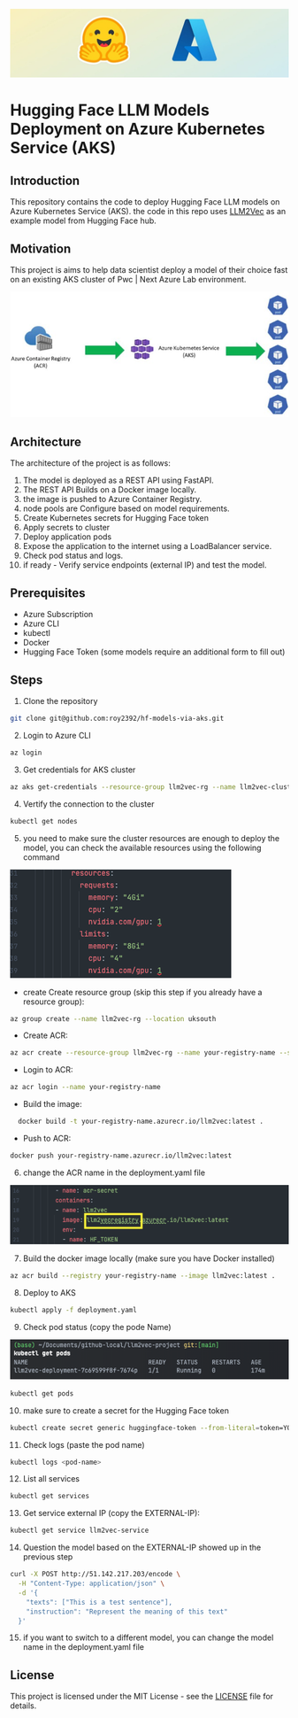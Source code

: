 ![readme cover](media/cover.jpg)

# Hugging Face LLM Models Deployment on Azure Kubernetes Service (AKS)

## Introduction
This repository contains the code to deploy Hugging Face LLM models on Azure Kubernetes Service (AKS).
the code in this repo uses [LLM2Vec](https://huggingface.co/McGill-NLP/LLM2Vec-Meta-Llama-3-8B-Instruct-mntp) as an example model from Hugging Face hub.

## Motivation
This project is aims to help data scientist deploy a model of their choice fast on an existing AKS cluster of Pwc | Next Azure Lab environment.

![diagram](media/diagram-aks.jpg)

## Architecture
The architecture of the project is as follows:
1. The model is deployed as a REST API using FastAPI.
2. The REST API  Builds on a  Docker image locally.
3. the image is pushed to Azure Container Registry.
4.  node pools are Configure based on model requirements.
5. Create Kubernetes secrets for Hugging Face token
6. Apply secrets to cluster
7. Deploy application pods
8. Expose the application to the internet using a LoadBalancer service.
9. Check pod status and logs.
10. if ready - Verify service endpoints (external IP) and test the model.

## Prerequisites
- Azure Subscription
- Azure CLI
- kubectl
- Docker
- Hugging Face Token (some models require an additional form to fill out)

## Steps

1. Clone the repository
```bash
git clone git@github.com:roy2392/hf-models-via-aks.git
```
2. Login to Azure CLI
```bash
az login
```
3. Get credentials for AKS cluster
```bash
az aks get-credentials --resource-group llm2vec-rg --name llm2vec-cluster
```

4. Vertify the connection to the cluster
```bash
kubectl get nodes
```

5. you need to make sure the cluster resources are enough to deploy the model, you can check the available resources using the following command

![deployment resource screenshot](media/resource-screenshot.png)

* create Create resource group (skip this step if you already have a resource group):
```bash
az group create --name llm2vec-rg --location uksouth
```
* Create ACR:
```bash
az acr create --resource-group llm2vec-rg --name your-registry-name --sku Basic
```
* Login to ACR:
```bash
az acr login --name your-registry-name
```
* Build the image:
```bash
  docker build -t your-registry-name.azurecr.io/llm2vec:latest .
```
* Push to ACR:
```bash
docker push your-registry-name.azurecr.io/llm2vec:latest
```

6. change the ACR name in the deployment.yaml file

![image name on deployment file](media/change-image-name.png)

7. Build the docker image locally (make sure you have Docker installed)
```bash
az acr build --registry your-registry-name --image llm2vec:latest .
```
8. Deploy to AKS
```bash
kubectl apply -f deployment.yaml
```
9. Check pod status (copy the pode Name)

![copy pods name](media/pod-name.png)
```bash
kubectl get pods
```
10. make sure to create a secret for the Hugging Face token
```bash
kubectl create secret generic huggingface-token --from-literal=token=YOUR_HUGGING_FACE_TOKEN
```
11. Check logs (paste the pod name)

```bash
kubectl logs <pod-name>
```
12. List all services
```bash
kubectl get services
```
13. Get service external IP (copy the EXTERNAL-IP):
```bash
kubectl get service llm2vec-service
```

14. Question the model based on the EXTERNAL-IP showed up in the previous step
```bash
curl -X POST http://51.142.217.203/encode \
  -H "Content-Type: application/json" \
  -d '{
    "texts": ["This is a test sentence"],
    "instruction": "Represent the meaning of this text"
  }'
```
15. if you want to switch to a different model, you can change the model name in the deployment.yaml file


## License
This project is licensed under the MIT License - see the [LICENSE](LICENSE) file for details.
